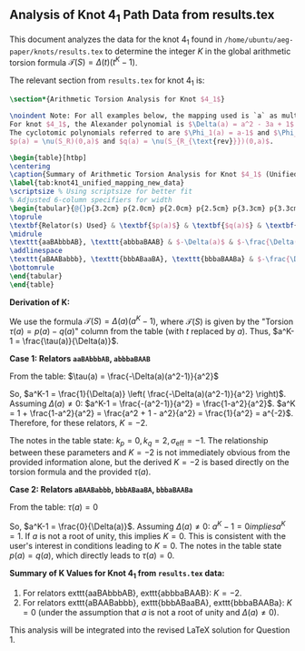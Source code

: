 ## Analysis of Knot $4_1$ Path Data from results.tex

This document analyzes the data for the knot $4_1$ found in `/home/ubuntu/aeg-paper/knots/results.tex` to determine the integer $K$ in the global arithmetic torsion formula $\mathcal{T}(S) = \Delta(t)(t^K-1)$.

The relevant section from `results.tex` for knot $4_1$ is:

```latex
\section*{Arithmetic Torsion Analysis for Knot $4_1$}

\noindent Note: For all examples below, the mapping used is `a` as multiplicative ($\otimes_a$) and `b` as additive ($\oplus_1$).
For knot $4_1$, the Alexander polynomial is $\Delta(a) = a^2 - 3a + 1$.
The cyclotomic polynomials referred to are $\Phi_1(a) = a-1$ and $\Phi_2(a) = a+1$.
$p(a) = \nu(S_R)(0,a)$ and $q(a) = \nu(S_{R_{\text{rev}}})(0,a)$.

\begin{table}[htbp]
\centering
\caption{Summary of Arithmetic Torsion Analysis for Knot $4_1$ (Unified Mapping).}
\label{tab:knot41_unified_mapping_new_data}
\scriptsize % Using scriptsize for better fit
% Adjusted 6-column specifiers for width
\begin{tabular}{@{}p{3.2cm} p{2.0cm} p{2.0cm} p{2.5cm} p{3.3cm} p{3.3cm}@{}}
\toprule
\textbf{Relator(s) Used} & \textbf{$p(a)$} & \textbf{$q(a)$} & \textbf{Torsion $\tau(a) = p(a) - q(a)$} & \textbf{Torsion Factors} (using $\Phi_n(a), \Delta(a)$) & \textbf{Notes} ($k_p, k_q, \sigma_{\text{eff}}$; Cyclot. Factors) \\
\midrule
\texttt{aaBAbbbAB}, \texttt{abbbaBAAB} & $-\Delta(a)$ & $-\frac{\Delta(a)}{a^2}$ & $\frac{-\Delta(a)(a^2-1)}{a^2}$ & $\frac{-\Delta(a) \Phi_1(a) \Phi_2(a)}{a^2}$ & $k_p=0, k_q=2, \sigma_{\text{eff}}=-1$; Cyclot. $\Phi_1\Phi_2$ \\
\addlinespace
\texttt{aBAABabbb}, \texttt{bbbABaaBA}, \texttt{bbbaBAABa} & $-\frac{\Delta(a)}{a}$ & $-\frac{\Delta(a)}{a}$ & $0$ & $0$ & $k_p=1, k_q=1, p(a)=q(a)$; No cyclot. part \\
\bottomrule
\end{tabular}
\end{table}
```

**Derivation of K:**

We use the formula $\mathcal{T}(S) = \Delta(a)(a^K-1)$, where $\mathcal{T}(S)$ is given by the "Torsion $\tau(a) = p(a) - q(a)$" column from the table (with $t$ replaced by $a$).
Thus, $a^K-1 = \frac{\tau(a)}{\Delta(a)}$.

**Case 1: Relators `aaBAbbbAB`, `abbbaBAAB`**

From the table:
$\tau(a) = \frac{-\Delta(a)(a^2-1)}{a^2}$

So, $a^K-1 = \frac{1}{\Delta(a)} \left( \frac{-\Delta(a)(a^2-1)}{a^2} \right)$.
Assuming $\Delta(a) \neq 0$:
$a^K-1 = \frac{-(a^2-1)}{a^2} = \frac{1-a^2}{a^2}$.
$a^K = 1 + \frac{1-a^2}{a^2} = \frac{a^2 + 1 - a^2}{a^2} = \frac{1}{a^2} = a^{-2}$.
Therefore, for these relators, $K = -2$.

The notes in the table state: $k_p=0, k_q=2, \sigma_{\text{eff}}=-1$. The relationship between these parameters and $K=-2$ is not immediately obvious from the provided information alone, but the derived $K=-2$ is based directly on the torsion formula and the provided $\tau(a)$.

**Case 2: Relators `aBAABabbb`, `bbbABaaBA`, `bbbaBAABa`**

From the table:
$\tau(a) = 0$

So, $a^K-1 = \frac{0}{\Delta(a)}$.
Assuming $\Delta(a) \neq 0$:
$a^K-1 = 0 
implies a^K = 1$.
If $a$ is not a root of unity, this implies $K=0$.
This is consistent with the user's interest in conditions leading to $K=0$. The notes in the table state $p(a)=q(a)$, which directly leads to $\tau(a)=0$.

**Summary of K Values for Knot $4_1$ from `results.tex` data:**

1.  For relators 	exttt{aaBAbbbAB}, 	exttt{abbbaBAAB}: $K = -2$.
2.  For relators 	exttt{aBAABabbb}, 	exttt{bbbABaaBA}, 	exttt{bbbaBAABa}: $K = 0$ (under the assumption that $a$ is not a root of unity and $\Delta(a) \neq 0$).

This analysis will be integrated into the revised LaTeX solution for Question 1.
